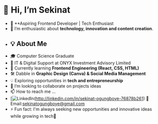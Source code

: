 # 👋 Hi, I’m Sekinat
- 🚀 **Aspiring Frontend Developer | Tech Enthusiast
- 👀 I’m enthusiastic about **technology, innovation and content creation**.
- ## 💡 About Me  
- 🎓 Computer Science Graduate  
- 💼 IT & Digital Support at ONYX Investment Advisory Limited  
- 🌱 Currently learning **Frontend Engineering (React, CSS, HTML)**  
- 🛠️ Dabble in **Graphic Design (Canva) & Social Media Management**  
- 💡 Exploring opportunities in **tech and entrepreneurship**  
- 💞️ I’m looking to collaborate on projects ideas
- 📫 How to reach me ...
- [![LinkedIn](https://img.shields.io/badge/-LinkedIn-0077B5?style=flat&logo=linkedin&logoColor=white)(http://linkedin.com/in/sekinat-ogungboye-76878b261) 
📧 Email:sekinatogungboye@gmail.com
- ⚡ Fun fact: I'm always seeking new opportunities and innovative ideas while growing in tech🚀 

<!---
sekinatogungboye/sekinatogungboye is a ✨ special ✨ repository because its `README.md` (this file) appears on your GitHub profile.
You can click the Preview link to take a look at your changes.
--->
